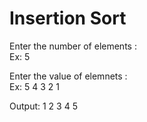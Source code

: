 # Insertion Sort

Enter the number of elements : 
<br>
Ex: 5
<br>

Enter the value of elemnets : 
<br>
Ex: 5 4 3 2 1
<br>

Output:
1 2 3 4 5